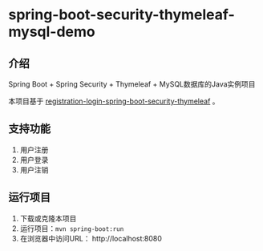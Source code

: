 # spring-boot-security-thymeleaf-mysql-demo

## 介绍

Spring Boot + Spring Security + Thymeleaf + MySQL数据库的Java实例项目

本项目基于 [registration-login-spring-boot-security-thymeleaf](https://github.com/knowledgefactory4u/registration-login-spring-boot-security-thymeleaf) 。

## 支持功能

1. 用户注册
2. 用户登录
3. 用户注销

## 运行项目

1. 下载或克隆本项目
2. 运行项目：`mvn spring-boot:run`
3. 在浏览器中访问URL： http://localhost:8080